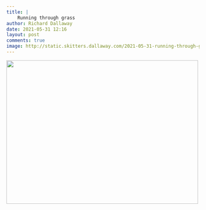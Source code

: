 ```yaml
---
title: |
    Running through grass
author: Richard Dallaway
date: 2021-05-31 12:16
layout: post
comments: true
image: http://static.skitters.dallaway.com/2021-05-31-running-through-grass-fullsize-0.jpeg
---
```




<a href="http://static.skitters.dallaway.com/2021-05-31-running-through-grass-fullsize-0.jpeg"><img src="http://static.skitters.dallaway.com/2021-05-31-running-through-grass-thumb-0.jpeg" width="500" height="375"></a>

